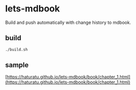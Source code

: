 # lets-mdbook
Build and push automatically with change history to mdbook.  
  
## build
```bash
./build.sh
```

## sample
[https://haturatu.github.io/lets-mdbook/book/chapter_1.html](https://haturatu.github.io/lets-mdbook/book/chapter_1.html)
